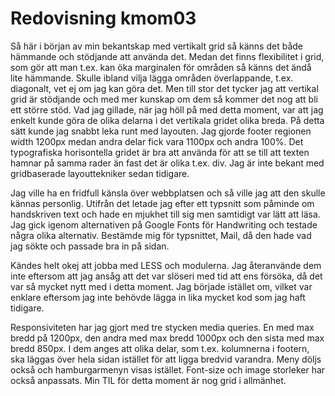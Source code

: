 ---
---
Redovisning kmom03
=========================

Så här i början av min bekantskap med vertikalt grid så känns det både hämmande och stödjande att använda det. Medan det finns flexibilitet i grid, som gör att man t.ex. kan öka marginalen för områden så känns det ändå lite hämmande. Skulle ibland vilja lägga områden överlappande, t.ex. diagonalt, vet ej om jag kan göra det. Men till stor det tycker jag att vertikal grid är stödjande och med mer kunskap om dem så kommer det nog att bli ett större stöd. Vad jag gillade, när jag höll på med detta moment, var att jag enkelt kunde göra de olika delarna i det vertikala gridet olika breda. På detta sätt kunde jag snabbt leka runt med layouten. Jag gjorde footer regionen width 1200px medan andra delar fick vara 1100px och andra 100%. Det typografiska horisontella gridet är bra att använda för att se till att texten hamnar på samma rader än fast det är olika t.ex. div. Jag är inte bekant med gridbaserade layouttekniker sedan tidigare.

Jag ville ha en fridfull känsla över webbplatsen och så ville jag att den skulle kännas personlig. Utifrån det letade jag efter ett typsnitt som påminde om handskriven text och hade en mjukhet till sig men samtidigt var lätt att läsa. Jag gick igenom alternativen på Google Fonts för Handwriting och testade några olika alternativ. Bestämde mig för typsnittet, Mail, då den hade vad jag sökte och passade bra in på sidan.

Kändes helt okej att jobba med LESS och modulerna. Jag återanvände dem inte eftersom att jag ansåg att det var slöseri med tid att ens försöka, då det var så mycket nytt med i detta moment. Jag började istället om, vilket var enklare eftersom jag inte behövde lägga in lika mycket kod som jag haft tidigare.

Responsiviteten har jag gjort med tre stycken media queries. En med max bredd på 1200px, den andra med max bredd 1000px och den sista med max bredd 850px. I dem anges att olika delar, som t.ex. kolumnerna i footern, ska läggas över hela sidan istället för att ligga bredvid varandra. Meny döljs också och hamburgarmenyn visas istället. Font-size och image storleker har också anpassats. Min TIL för detta moment är nog grid i allmänhet.
